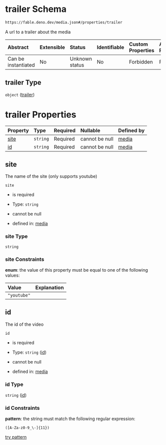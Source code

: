 # trailer Schema

```txt
https://fable.deno.dev/media.json#/properties/trailer
```

A url to a trailer about the media

| Abstract            | Extensible | Status         | Identifiable | Custom Properties | Additional Properties | Access Restrictions | Defined In                                               |
| :------------------ | :--------- | :------------- | :----------- | :---------------- | :-------------------- | :------------------ | :------------------------------------------------------- |
| Can be instantiated | No         | Unknown status | No           | Forbidden         | Forbidden             | none                | [media.json\*](../out/media.json "open original schema") |

## trailer Type

`object` ([trailer](media-properties-trailer.md))

# trailer Properties

| Property      | Type     | Required | Nullable       | Defined by                                                                                                                   |
| :------------ | :------- | :------- | :------------- | :--------------------------------------------------------------------------------------------------------------------------- |
| [site](#site) | `string` | Required | cannot be null | [media](media-properties-trailer-properties-site.md "https://fable.deno.dev/media.json#/properties/trailer/properties/site") |
| [id](#id)     | `string` | Required | cannot be null | [media](media-properties-trailer-properties-id.md "https://fable.deno.dev/media.json#/properties/trailer/properties/id")     |

## site

The name of the site (only supports youtube)

`site`

*   is required

*   Type: `string`

*   cannot be null

*   defined in: [media](media-properties-trailer-properties-site.md "https://fable.deno.dev/media.json#/properties/trailer/properties/site")

### site Type

`string`

### site Constraints

**enum**: the value of this property must be equal to one of the following values:

| Value       | Explanation |
| :---------- | :---------- |
| `"youtube"` |             |

## id

The id of the video

`id`

*   is required

*   Type: `string` ([id](media-properties-trailer-properties-id.md))

*   cannot be null

*   defined in: [media](media-properties-trailer-properties-id.md "https://fable.deno.dev/media.json#/properties/trailer/properties/id")

### id Type

`string` ([id](media-properties-trailer-properties-id.md))

### id Constraints

**pattern**: the string must match the following regular expression:&#x20;

```regexp
([A-Za-z0-9_\-]{11})
```

[try pattern](https://regexr.com/?expression=\(%5BA-Za-z0-9_%5C-%5D%7B11%7D\) "try regular expression with regexr.com")
